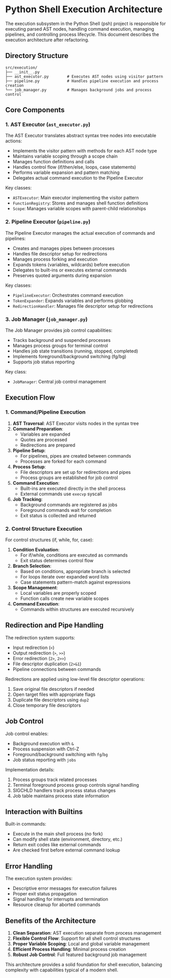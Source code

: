 # Python Shell Execution Architecture

The execution subsystem in the Python Shell (psh) project is responsible for executing parsed AST nodes, handling command execution, managing pipelines, and controlling process lifecycle. This document describes the execution architecture after refactoring.

## Directory Structure

```
src/execution/
├── __init__.py
├── ast_executor.py        # Executes AST nodes using visitor pattern
├── pipeline.py            # Handles pipeline execution and process creation
└── job_manager.py         # Manages background jobs and process control
```

## Core Components

### 1. AST Executor (`ast_executor.py`)

The AST Executor translates abstract syntax tree nodes into executable actions:

- Implements the visitor pattern with methods for each AST node type
- Maintains variable scoping through a scope chain
- Manages function definitions and calls
- Handles control flow (if/then/else, loops, case statements)
- Performs variable expansion and pattern matching
- Delegates actual command execution to the Pipeline Executor

Key classes:
- `ASTExecutor`: Main executor implementing the visitor pattern
- `FunctionRegistry`: Stores and manages shell function definitions
- `Scope`: Manages variable scopes with parent-child relationships

### 2. Pipeline Executor (`pipeline.py`)

The Pipeline Executor manages the actual execution of commands and pipelines:

- Creates and manages pipes between processes
- Handles file descriptor setup for redirections
- Manages process forking and execution
- Expands tokens (variables, wildcards) before execution
- Delegates to built-ins or executes external commands
- Preserves quoted arguments during expansion

Key classes:
- `PipelineExecutor`: Orchestrates command execution
- `TokenExpander`: Expands variables and performs globbing
- `RedirectionHandler`: Manages file descriptor setup for redirections

### 3. Job Manager (`job_manager.py`)

The Job Manager provides job control capabilities:

- Tracks background and suspended processes
- Manages process groups for terminal control
- Handles job state transitions (running, stopped, completed)
- Implements foreground/background switching (fg/bg)
- Supports job status reporting

Key class:
- `JobManager`: Central job control management

## Execution Flow

### 1. Command/Pipeline Execution

1. **AST Traversal**: AST Executor visits nodes in the syntax tree
2. **Command Preparation**:
   - Variables are expanded
   - Quotes are processed
   - Redirections are prepared
3. **Pipeline Setup**:
   - For pipelines, pipes are created between commands
   - Processes are forked for each command
4. **Process Setup**:
   - File descriptors are set up for redirections and pipes
   - Process groups are established for job control
5. **Command Execution**:
   - Built-ins are executed directly in the shell process
   - External commands use `execvp` syscall
6. **Job Tracking**:
   - Background commands are registered as jobs
   - Foreground commands wait for completion
   - Exit status is collected and returned

### 2. Control Structure Execution

For control structures (if, while, for, case):

1. **Condition Evaluation**:
   - For if/while, conditions are executed as commands
   - Exit status determines control flow
2. **Branch Selection**:
   - Based on conditions, appropriate branch is selected
   - For loops iterate over expanded word lists
   - Case statements pattern-match against expressions
3. **Scope Management**:
   - Local variables are properly scoped
   - Function calls create new variable scopes
4. **Command Execution**:
   - Commands within structures are executed recursively

## Redirection and Pipe Handling

The redirection system supports:

- Input redirection (`<`)
- Output redirection (`>`, `>>`)
- Error redirection (`2>`, `2>>`)
- File descriptor duplication (`2>&1`)
- Pipeline connections between commands

Redirections are applied using low-level file descriptor operations:
1. Save original file descriptors if needed
2. Open target files with appropriate flags
3. Duplicate file descriptors using `dup2`
4. Close temporary file descriptors

## Job Control

Job control enables:

- Background execution with `&`
- Process suspension with Ctrl-Z
- Foreground/background switching with `fg`/`bg`
- Job status reporting with `jobs`

Implementation details:
1. Process groups track related processes
2. Terminal foreground process group controls signal handling
3. SIGCHLD handlers track process status changes
4. Job table maintains process state information

## Interaction with Builtins

Built-in commands:
- Execute in the main shell process (no fork)
- Can modify shell state (environment, directory, etc.)
- Return exit codes like external commands
- Are checked first before external command lookup

## Error Handling

The execution system provides:
- Descriptive error messages for execution failures
- Proper exit status propagation
- Signal handling for interrupts and termination
- Resource cleanup for aborted commands

## Benefits of the Architecture

1. **Clean Separation**: AST execution separate from process management
2. **Flexible Control Flow**: Support for all shell control structures
3. **Proper Variable Scoping**: Local and global variable management
4. **Efficient Process Handling**: Minimal process creation
5. **Robust Job Control**: Full featured background job management

This architecture provides a solid foundation for shell execution, balancing complexity with capabilities typical of a modern shell.